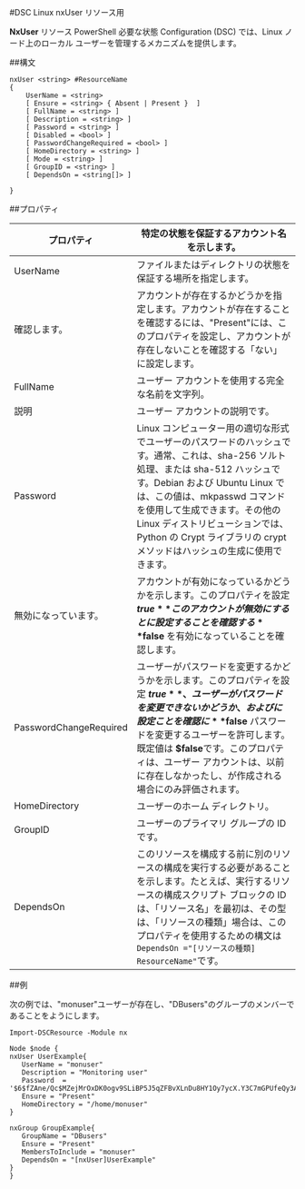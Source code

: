 #DSC Linux nxUser リソース用

**NxUser** リソース PowerShell 必要な状態 Configuration (DSC) では、Linux ノード上のローカル ユーザーを管理するメカニズムを提供します。

##構文

```
nxUser <string> #ResourceName
{
    UserName = <string>
    [ Ensure = <string> { Absent | Present }  ]
    [ FullName = <string> ]
    [ Description = <string> ]
    [ Password = <string> ]
    [ Disabled = <bool> ]
    [ PasswordChangeRequired = <bool> ]
    [ HomeDirectory = <string> ]
    [ Mode = <string> ]
    [ GroupID = <string> ]
    [ DependsOn = <string[]> ]

}
```

##プロパティ

| プロパティ| 特定の状態を保証するアカウント名を示します。|
|---|---|
| UserName| ファイルまたはディレクトリの状態を保証する場所を指定します。|
| 確認します。| アカウントが存在するかどうかを指定します。アカウントが存在することを確認するには、"Present"には、このプロパティを設定し、アカウントが存在しないことを確認する「ない」に設定します。|
| FullName| ユーザー アカウントを使用する完全な名前を文字列。|
| 説明| ユーザー アカウントの説明です。|
| Password| Linux コンピューター用の適切な形式でユーザーのパスワードのハッシュです。通常、これは、sha-256 ソルト処理、または sha-512 ハッシュです。Debian および Ubuntu Linux では、この値は、mkpasswd コマンドを使用して生成できます。その他の Linux ディストリビューションでは、Python の Crypt ライブラリの crypt メソッドはハッシュの生成に使用できます。|
| 無効になっています。| アカウントが有効になっているかどうかを示します。このプロパティを設定 **$true** このアカウントが無効にするとに設定することを確認する **$false** を有効になっていることを確認します。|
| PasswordChangeRequired| ユーザーがパスワードを変更するかどうかを示します。このプロパティを設定 **$true** 、ユーザーがパスワードを変更できないかどうか、およびに設定ことを確認に **$false** パスワードを変更するユーザーを許可します。既定値は **$false**です。このプロパティは、ユーザー アカウントは、以前に存在しなかったし、が作成される場合にのみ評価されます。|
| HomeDirectory| ユーザーのホーム ディレクトリ。|
| GroupID| ユーザーのプライマリ グループの ID です。|
| DependsOn| このリソースを構成する前に別のリソースの構成を実行する必要があることを示します。たとえば、実行するリソースの構成スクリプト ブロックの ID は、「リソース名」を最初は、その型は、「リソースの種類」場合は、このプロパティを使用するための構文は `DependsOn ="[リソースの種類] ResourceName"`です。|

##例

次の例では、"monuser"ユーザーが存在し、"DBusers"のグループのメンバーであることをようにします。

```
Import-DSCResource -Module nx 

Node $node {
nxUser UserExample{
   UserName = "monuser"
   Description = "Monitoring user"
   Password  =    '$6$fZAne/Qc$MZejMrOxDK0ogv9SLiBP5J5qZFBvXLnDu8HY1Oy7ycX.Y3C7mGPUfeQy3A82ev3zIabhDQnj2ayeuGn02CqE/0'
   Ensure = "Present"
   HomeDirectory = "/home/monuser"
}

nxGroup GroupExample{
   GroupName = "DBusers"
   Ensure = "Present"
   MembersToInclude = "monuser"
   DependsOn = "[nxUser]UserExample"            
}
}
```




